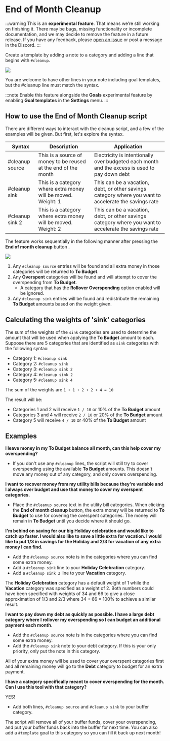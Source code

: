 # End of Month Cleanup

:::warning
This is an **experimental feature**. That means we’re still working on finishing it. There may be bugs, missing functionality or incomplete documentation, and we may decide to remove the feature in a future release. If you have any feedback, please [open an issue](https://github.com/actualbudget/actual/issues) or post a message in the Discord.
:::

Create a template by adding a note to a category and adding a line that begins with `#cleanup`.

![](/img/monthly-cleanup/cleanup-02.png)

You are welcome to have other lines in your note including goal templates, but the #cleanup line must match the syntax.

:::note
Enable this feature alongside the **Goals** experimental feature by enabling **Goal templates** in the **Settings** menu. 
:::

## How to use the End of Month Cleanup script

There are different ways to interact with the cleanup script, and a few of the examples will be given.  But first, let's explore the syntax.

<!-- prettier-ignore -->
|Syntax|Description|Application|
|---|---|---|
|#cleanup source|This is a source of money to be reused at the end of the month|Electricity is intentionally over budgeted each month and the excess is used to pay down debt|
|#cleanup sink|This is a category where extra money will be moved. Weight: 1|This can be a vacation, debt, or other savings category where you want to accelerate the savings rate|
|#cleanup sink 2|This is a category where extra money will be moved. Weight: 2|This can be a vacation, debt, or other savings category where you want to accelerate the savings rate|

The feature works sequentially in the following manner after pressing the **End of month cleanup** button .

![](/img/monthly-cleanup/cleanup-01.png)

1.  Any `#cleanup source` entries will be found and all extra money in those categories will be returned to **To Budget**.
2.  Any **Overspent** categories will be found and will attempt to cover the overspending from **To Budget**.
    * A category that has the **Rollover Overspending** option enabled will be ignored.
3.  Any `#cleanup sink` entries will be found and redistribute the remaining **To Budget** amounts based on the weight given.

## Calculating the weights of 'sink' categories

The sum of the weights of the `sink` categories are used to determine the amount that will be used when applying the **To Budget** amount to each.
Suppose there are 5 categories that are identified as `sink` categories with the following syntax:
* Category 1: `#cleanup sink`
* Category 2: `#cleanup sink`
* Category 3: `#cleanup sink 2`
* Category 4: `#cleanup sink 2`
* Category 5: `#cleanup sink 4`

The sum of the weights are `1 + 1 + 2 + 2 + 4 = 10`

The result will be:
* Categories 1 and 2 will receive `1 / 10` or 10% of the **To Budget** amount
* Categories 3 and 4 will receive `2 / 10` or 20% of the **To Budget** amount
* Category 5 will receive `4 / 10` or 40% of the **To Budget** amount

## Examples

**I leave money in my To Budget balance all month, can this help cover my overspending?**
* If you don't use any `#cleanup` lines, the script will still try to cover overspending using the available **To Budget** amounts.  This doesn't move any money out of any category, and only covers overspending.

**I want to recover money from my utility bills because they're variable and I always over budget and use that money to cover my overspent categories.**
* Place the `#cleanup source` text in the utility bill categories.  When clicking the **End of month cleanup** button, the extra money will be returned to **To Budget** to use for covering the overspent categories.  The money will remain in **To Budget** until you decide where it should go.

**I'm behind on saving for our big Holiday celebration and would like to catch up faster.  I would also like to save a little extra for vacation.  I would like to put 1/3 in savings for the Holiday and 2/3 for vacation of any extra money I can find.**
* Add the `#cleanup source` note is in the categories where you can find some extra money.
* Add a `#cleanup sink` line to your **Holiday Celebration** category.
* Add a `#cleanup sink 2` line to your **Vacation** category.

The **Holiday Celebration** category has a default weight of 1 while the **Vacation** category was specified as a weight of 2.  Both numbers could have been specified with weights of 34 and 66 to give a close approximation of 1/3 and 2/3 where 34 + 66 = 100% to achieve a similar result.

**I want to pay down my debt as quickly as possible.  I have a large debt category where I rollover my overspending so I can budget an additional payment each month.**
* Add the `#cleanup source` note is in the categories where you can find some extra money.
* Add the `#cleanup sink` note to your debt category.  If this is your only priority, only put the note in this category.

All of your extra money will be used to cover your overspent categories first and all remaining money will go to the **Debt** category to budget for an extra payment.

**I have a category specifically meant to cover overspending for the month.  Can I use this tool with that category?**

YES!

* Add both lines, `#cleanup source` and `#cleanup sink` to your buffer category.

The script will remove all of your buffer funds, cover your overspending, and put your buffer funds back into the buffer for next time.  You can also add a `#template` goal to this category so you can fill it back up next month!